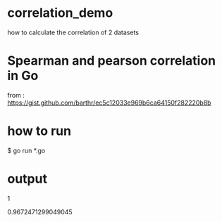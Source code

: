 # correlation_demo
how to calculate the correlation of 2 datasets

# Spearman and pearson correlation in Go
from : https://gist.github.com/barthr/ec5c12033e969b6ca64150f282220b8b


# how to run 
$ go run *.go

# output

1

0.9672471299049045
